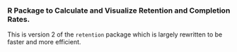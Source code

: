 ### R Package to Calculate and Visualize Retention and Completion Rates.

This is version 2 of the `retention` package which is largely rewritten to be faster and more efficient.


